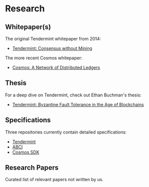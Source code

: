 # Research

## Whitepaper(s)

The original Tendermint whitepaper from 2014:

-   [Tendermint: Consensus without Mining](https://tendermint.com/static/docs/tendermint.pdf)

The more recent Cosmos whitepaper:

-   [Cosmos: A Network of Distributed Ledgers](https://github.com/cosmos/cosmos/blob/master/WHITEPAPER.md)

## Thesis

For a deep dive on Tendermint, check out Ethan Buchman's thesis:

-   [Tendermint: Byzantine Fault Tolerance in the Age of Blockchains](https://atrium.lib.uoguelph.ca/xmlui/bitstream/handle/10214/9769/Buchman_Ethan_201606_MAsc.pdf)

## Specifications

Three repositories currently contain detailed specifications:

-   [Tendermint](https://github.com/tendermint/tendermint/tree/develop/docs/spec)
-   [ABCI](https://github.com/tendermint/abci/blob/develop/specification.md)
-   [Cosmos SDK](https://github.com/cosmos/cosmos-sdk/tree/develop/docs/spec)

## Research Papers

Curated list of relevant papers not written by us.
